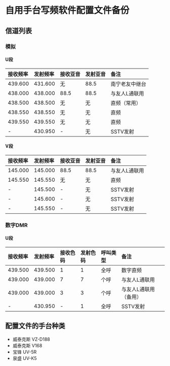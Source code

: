 # 自用手台写频软件配置文件备份

## 信道列表

### 模拟

#### U段

| 接收频率 | 发射频率 | 接收亚音 | 发射亚音 | 备注 |
| :------ | :---- | :------ | :------ | :------ |
| 439.600 | 431.600 | 无 | 88.5 | 南宁老友中继台 |
| 438.000 | 438.000 | 88.5 | 88.5 | 与友人L通联用 |
| 438.500 | 438.500 | 无 | 无 | 直频（常用） |
| 438.550 | 438.550 | 无 | 无 | 直频 |
| 439.550 | 439.550 | 无 | 无 | 直频 |
| - | 430.950 | - | 无 | SSTV发射 |

#### V段

| 接收频率 | 发射频率 | 接收亚音 | 发射亚音 | 备注 |
| :------ | :---- | :------ | :------ | :------ |
| 145.000 | 145.000 | 88.5 | 88.5 | 与友人L通联用 |
| 145.550 | 145.550 | 无 | 无 | 直频 |
| - | 145.500 | - | 无 | SSTV发射 |
| - | 145.600 | - | 无 | SSTV发射 |
| - | 145.550 | - | 无 | SSTV发射 |

### 数字DMR

#### U段

| 接收频率 | 发射频率 | 接收色码 | 发射色码 | 呼叫类型 | 备注 |
| :------ | :---- | :------ | :------ | :------ | :------ |
| 439.500 | 439.500 | 1 | 1 | 全呼 | 数字直频 |
| 439.000 | 439.000 | 7 | 7 | 个呼 | 与友人L通联用 |
| 439.000 | 439.000 | 3 | 3 | 个呼 | 与友人L通联用（备用） |
| - | 430.950 | - | 1 | 全呼 | SSTV发射 |

## 配置文件的手台种类

- 威泰克斯 VZ-D188
- 威泰克斯 V168
- 宝锋 UV-5R
- 泉盛 UV-K5
